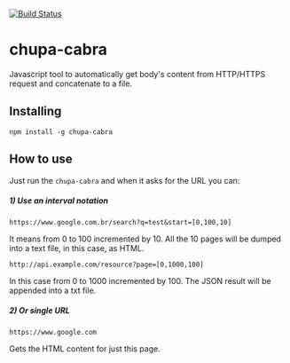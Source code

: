 [![Build Status](https://travis-ci.org/raphaklaus/chupa-cabra.png)](https://travis-ci.org/raphaklaus/chupa-cabra)

# chupa-cabra
Javascript tool to automatically get body's content from HTTP/HTTPS request and concatenate to a file.

## Installing

    npm install -g chupa-cabra 

## How to use
Just run the ```chupa-cabra``` and when it asks for the URL you can:

##### 1) Use an interval notation
    https://www.google.com.br/search?q=test&start=[0,100,10]

It means from 0 to 100 incremented by 10. All the 10 pages will be dumped into a text file, in this case, as HTML. 

    http://api.example.com/resource?page=[0,1000,100]

In this case from 0 to 1000 incremented by 100. The JSON result will be appended into a txt file.

##### 2) Or single URL
    https://www.google.com
Gets the HTML content for just this page. 
